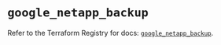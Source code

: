 # `google_netapp_backup`

Refer to the Terraform Registry for docs: [`google_netapp_backup`](https://registry.terraform.io/providers/hashicorp/google-beta/6.2.0/docs/resources/google_netapp_backup).
